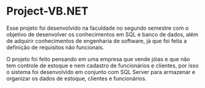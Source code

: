 # Project-VB.NET

Esse projeto foi desenvolvido na faculdade no segundo semestre com o objetivo de desenvolver os conhecimentos em SQL e banco de dados, além de
adquirir conhecimentos de engenharia de software, já que foi feita a definição de requisitos não funcionais.

O projeto foi feito pensando em uma empresa que vende jóias e que não tem controle de estoque e nem cadastro de funcionários e clientes, por isso
o sistema foi desenvolvido em conjunto com SQL Server para armazenar e organizar os dados de estoque, clientes e funcionários.
